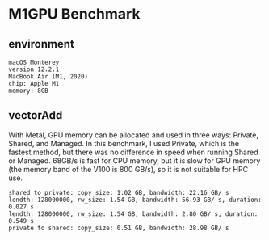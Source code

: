 # M1GPU Benchmark

## environment

```shell
macOS Monterey
version 12.2.1
MacBook Air (M1, 2020)
chip: Apple M1
memory: 8GB
```

## vectorAdd

With Metal, GPU memory can be allocated and used in three ways: Private, Shared, and Managed. In this benchmark, I used Private, which is the fastest method, but there was no difference in speed when running Shared or Managed. 68GB/s is fast for CPU memory, but it is slow for GPU memory (the memory band of the V100 is 800 GB/s), so it is not suitable for HPC use.

```shell
shared to private: copy_size: 1.02 GB, bandwidth: 22.16 GB/ s
lendth: 128000000, rw_size: 1.54 GB, bandwidth: 56.93 GB/ s, duration: 0.027 s
lendth: 128000000, rw_size: 1.54 GB, bandwidth: 2.80 GB/ s, duration: 0.549 s
private to shared: copy_size: 0.51 GB, bandwidth: 28.98 GB/ s
```
